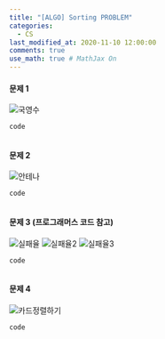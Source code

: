 ```yaml
---
title: "[ALGO] Sorting PROBLEM"
categories: 
  - CS
last_modified_at: 2020-11-10 12:00:00
comments: true
use_math: true # MathJax On
---
```


#### 문제 1
![국영수](https://user-images.githubusercontent.com/62474292/101992899-b4a27100-3cf9-11eb-8ef6-bdd53f433e3c.JPG)

`code`
```py

```

#### 문제 2
![안테나](https://user-images.githubusercontent.com/62474292/101992900-b53b0780-3cf9-11eb-8362-04a1c1c9f15d.JPG)

`code`
```py

```

#### 문제 3 (프로그래머스 코드 참고)
![실패율](https://user-images.githubusercontent.com/62474292/101992898-b409da80-3cf9-11eb-8bff-0faea5e5f1e6.JPG)
![실패율2](https://user-images.githubusercontent.com/62474292/101992897-b409da80-3cf9-11eb-8459-874b37874cfa.JPG)
![실패율3](https://user-images.githubusercontent.com/62474292/101992896-b3714400-3cf9-11eb-9356-9270d8cdab38.JPG)

`code`
```py

```

#### 문제 4
![카드정렬하기](https://user-images.githubusercontent.com/62474292/101992894-b2401700-3cf9-11eb-998c-0dfbc864ee33.JPG)

`code`
```py

```
<br><br>

